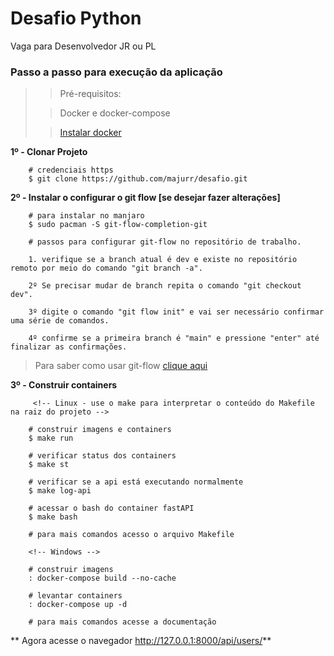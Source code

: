 # Desafio Python
Vaga para Desenvolvedor JR ou PL


### Passo a passo para execução da aplicação

>> Pré-requisitos:
>
>> Docker e docker-compose
>
>>[Instalar docker](https://docs.docker.com/engine/install/ubuntu/)


**1º - Clonar Projeto**
```
    # credenciais https
    $ git clone https://github.com/majurr/desafio.git

```

**2º - Instalar o configurar o git flow [se desejar fazer alterações]**
```
    # para instalar no manjaro
    $ sudo pacman -S git-flow-completion-git

    # passos para configurar git-flow no repositório de trabalho.
    
    1. verifique se a branch atual é dev e existe no repositório remoto por meio do comando "git branch -a".
    
    2º Se precisar mudar de branch repita o comando "git checkout dev".

    3º digite o comando "git flow init" e vai ser necessário confirmar uma série de comandos.
    
    4º confirme se a primeira branch é "main" e pressione "enter" até finalizar as confirmações.
```

>Para saber como usar git-flow [clique aqui](https://medium.com/trainingcenter/utilizando-o-fluxo-git-flow-e63d5e0d5e04)


**3º - Construir containers**
```
     <!-- Linux - use o make para interpretar o conteúdo do Makefile na raiz do projeto -->

    # construir imagens e containers
    $ make run

    # verificar status dos containers
    $ make st

    # verificar se a api está executando normalmente
    $ make log-api

    # acessar o bash do container fastAPI
    $ make bash

    # para mais comandos acesso o arquivo Makefile

    <!-- Windows -->

    # construir imagens
    : docker-compose build --no-cache

    # levantar containers
    : docker-compose up -d

    # para mais comandos acesse a documentação
```

** Agora acesse o navegador http://127.0.0.1:8000/api/users/**